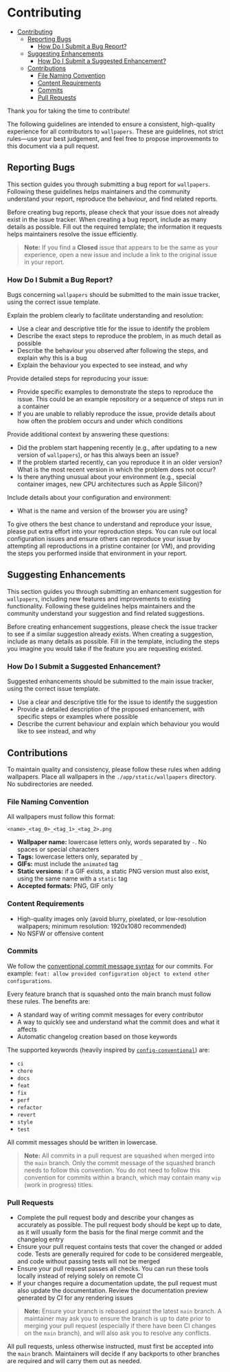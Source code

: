 # Contributing

- [Contributing](#contributing)
  - [Reporting Bugs](#reporting-bugs)
    - [How Do I Submit a Bug Report?](#how-do-i-submit-a-bug-report)
  - [Suggesting Enhancements](#suggesting-enhancements)
    - [How Do I Submit a Suggested Enhancement?](#how-do-i-submit-a-suggested-enhancement)
  - [Contributions](#contributions)
    - [File Naming Convention](#file-naming-convention)
    - [Content Requirements](#content-requirements)
    - [Commits](#commits)
    - [Pull Requests](#pull-requests)

Thank you for taking the time to contribute!

The following guidelines are intended to ensure a consistent, high-quality experience for all contributors to `wallpapers`. These are guidelines, not strict rules—use your best judgement, and feel free to propose improvements to this document via a pull request.

## Reporting Bugs

This section guides you through submitting a bug report for `wallpapers`. Following these guidelines helps maintainers and the community understand your report, reproduce the behaviour, and find related reports.

Before creating bug reports, please check that your issue does not already exist in the issue tracker. When creating a bug report, include as many details as possible. Fill out the required template; the information it requests helps maintainers resolve the issue efficiently.

> **Note:** If you find a **Closed** issue that appears to be the same as your experience, open a new issue and include a link to the original issue in your report.

### How Do I Submit a Bug Report?

Bugs concerning `wallpapers` should be submitted to the main issue tracker, using the correct issue template.

Explain the problem clearly to facilitate understanding and resolution:

- Use a clear and descriptive title for the issue to identify the problem
- Describe the exact steps to reproduce the problem, in as much detail as possible
- Describe the behaviour you observed after following the steps, and explain why this is a bug
- Explain the behaviour you expected to see instead, and why

Provide detailed steps for reproducing your issue:

- Provide specific examples to demonstrate the steps to reproduce the issue. This could be an example repository or a sequence of steps run in a container
- If you are unable to reliably reproduce the issue, provide details about how often the problem occurs and under which conditions

Provide additional context by answering these questions:

- Did the problem start happening recently (e.g., after updating to a new version of `wallpapers`), or has this always been an issue?
- If the problem started recently, can you reproduce it in an older version? What is the most recent version in which the problem does not occur?
- Is there anything unusual about your environment (e.g., special container images, new CPU architectures such as Apple Silicon)?

Include details about your configuration and environment:

- What is the name and version of the browser you are using?

To give others the best chance to understand and reproduce your issue, please put extra effort into your reproduction steps. You can rule out local configuration issues and ensure others can reproduce your issue by attempting all reproductions in a pristine container (or VM), and providing the steps you performed inside that environment in your report.

## Suggesting Enhancements

This section guides you through submitting an enhancement suggestion for `wallpapers`, including new features and improvements to existing functionality. Following these guidelines helps maintainers and the community understand your suggestion and find related suggestions.

Before creating enhancement suggestions, please check the issue tracker to see if a similar suggestion already exists. When creating a suggestion, include as many details as possible. Fill in the template, including the steps you imagine you would take if the feature you are requesting existed.

### How Do I Submit a Suggested Enhancement?

Suggested enhancements should be submitted to the main issue tracker, using the correct issue template.

- Use a clear and descriptive title for the issue to identify the suggestion
- Provide a detailed description of the proposed enhancement, with specific steps or examples where possible
- Describe the current behaviour and explain which behaviour you would like to see instead, and why

## Contributions

To maintain quality and consistency, please follow these rules when adding wallpapers. Place all wallpapers in the `./app/static/wallpapers` directory. No subdirectories are needed.

### File Naming Convention

All wallpapers must follow this format:

`<name>_<tag_0>_<tag_1>_<tag_2>.png`

- **Wallpaper name:** lowercase letters only, words separated by `-`. No spaces or special characters
- **Tags:** lowercase letters only, separated by `_`
- **GIFs:** must include the `animated` tag
- **Static versions:** if a GIF exists, a static PNG version must also exist, using the same name with a `static` tag
- **Accepted formats:** PNG, GIF only

### Content Requirements

- High-quality images only (avoid blurry, pixelated, or low-resolution wallpapers; minimum resolution: 1920x1080 recommended)
- No NSFW or offensive content

### Commits

We follow the [conventional commit message syntax](https://www.conventionalcommits.org/en/v1.0.0) for our commits. For example:
`feat: allow provided configuration object to extend other configurations`.

Every feature branch that is squashed onto the main branch must follow these rules. The benefits are:

- A standard way of writing commit messages for every contributor
- A way to quickly see and understand what the commit does and what it affects
- Automatic changelog creation based on those keywords

The supported keywords (heavily inspired by [`config-conventional`](https://github.com/conventional-changelog/commitlint/tree/master/%40commitlint/config-conventional)) are:

- `ci`
- `chore`
- `docs`
- `feat`
- `fix`
- `perf`
- `refactor`
- `revert`
- `style`
- `test`

All commit messages should be written in lowercase.

> **Note:** All commits in a pull request are squashed when merged into the `main` branch. Only the commit message of the squashed branch needs to follow this convention. You do not need to follow this convention for commits within a branch, which may contain many `wip` (work in progress) titles.

### Pull Requests

- Complete the pull request body and describe your changes as accurately as possible. The pull request body should be kept up to date, as it will usually form the basis for the final merge commit and the changelog entry
- Ensure your pull request contains tests that cover the changed or added code. Tests are generally required for code to be considered mergeable, and code without passing tests will not be merged
- Ensure your pull request passes all checks. You can run these tools locally instead of relying solely on remote CI
- If your changes require a documentation update, the pull request must also update the documentation. Review the documentation preview generated by CI for any rendering issues

> **Note:** Ensure your branch is rebased against the latest `main` branch. A maintainer may ask you to ensure the branch is up to date prior to merging your pull request (especially if there have been CI changes on the `main` branch), and will also ask you to resolve any conflicts.

All pull requests, unless otherwise instructed, must first be accepted into the `main` branch. Maintainers will decide if any backports to other branches are required and will carry them out as needed.
